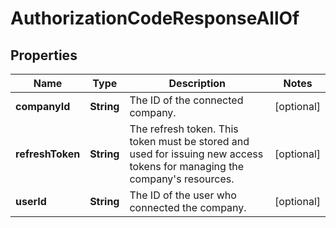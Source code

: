 

# AuthorizationCodeResponseAllOf


## Properties

| Name | Type | Description | Notes |
|------------ | ------------- | ------------- | -------------|
|**companyId** | **String** | The ID of the connected company. |  [optional] |
|**refreshToken** | **String** | The refresh token. This token must be stored and used for issuing new access tokens for managing the company&#39;s resources. |  [optional] |
|**userId** | **String** | The ID of the user who connected the company. |  [optional] |



